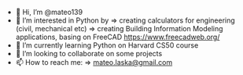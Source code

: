 - 👋 Hi, I’m @mateo139
- 👀 I’m interested in Python by
    => creating calculators for engineering (civil, mechanical etc)
    => creating Building Information Modeling applications, basing on FreeCAD https://www.freecadweb.org/
- 🌱 I’m currently learning Python on Harvard CS50 course
- 💞️ I’m looking to collaborate on some projects
- 📫 How to reach me:
    => mateo.laska@gmail.com 

<!---
mateo139/mateo139 is a ✨ special ✨ repository because its `README.md` (this file) appears on your GitHub profile.
You can click the Preview link to take a look at your changes.
--->
